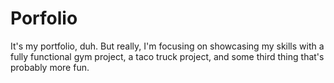 # Porfolio
It's my portfolio, duh. But really, I'm focusing on showcasing my skills with a fully functional gym project, a taco truck project, and some third thing that's
probably more fun.
